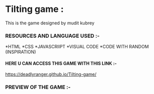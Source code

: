# Tilting game :
 This is the game designed by mudit kubrey
 
 ### RESOURCES AND LANGUAGE USED :- 
 *HTML
 *CSS
 *JAVASCRIIPT
 *VISUAL CODE 
 *CODE WITH RANDOM (INSPIRATION)
 
 #### HERE U CAN ACCESS THIS GAME WITH THIS LINK :- 
  https://deadlyranger.github.io/Tilting-game/ 
  
  
  ### PREVIEW OF THE GAME :- 
  
   
